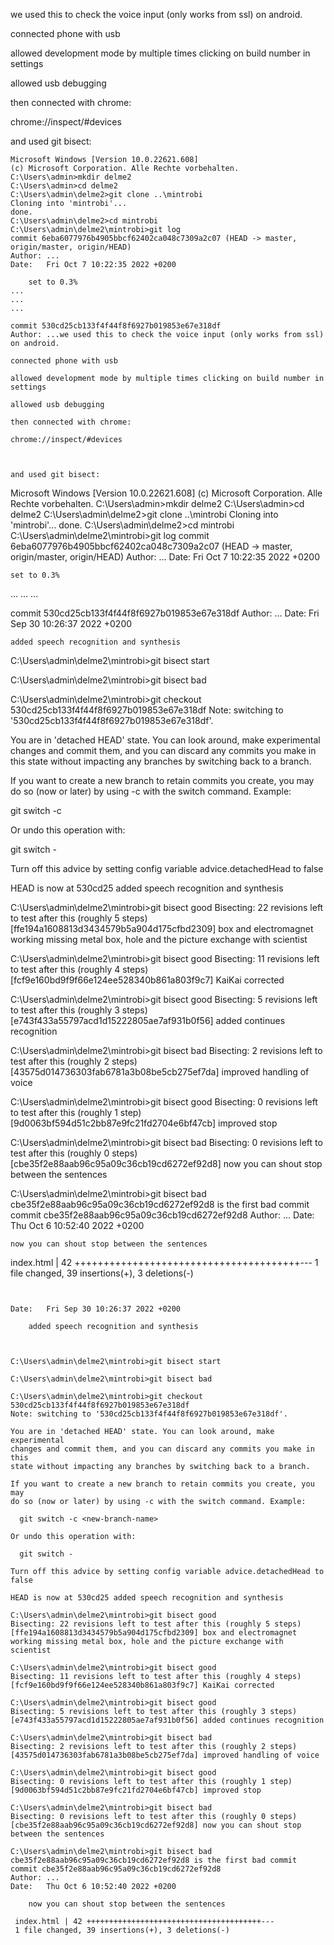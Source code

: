 we used this to check the voice input (only works from ssl) on android.

connected phone with usb

allowed development mode by multiple times clicking on build number in settings

allowed usb debugging

then connected with chrome:

chrome://inspect/#devices



and used git bisect:

```
Microsoft Windows [Version 10.0.22621.608]
(c) Microsoft Corporation. Alle Rechte vorbehalten.
C:\Users\admin>mkdir delme2
C:\Users\admin>cd delme2
C:\Users\admin\delme2>git clone ..\mintrobi
Cloning into 'mintrobi'...
done.
C:\Users\admin\delme2>cd mintrobi
C:\Users\admin\delme2\mintrobi>git log
commit 6eba6077976b4905bbcf62402ca048c7309a2c07 (HEAD -> master, origin/master, origin/HEAD)
Author: ...
Date:   Fri Oct 7 10:22:35 2022 +0200

    set to 0.3%
...
...
...

commit 530cd25cb133f4f44f8f6927b019853e67e318df
Author: ...we used this to check the voice input (only works from ssl) on android.

connected phone with usb

allowed development mode by multiple times clicking on build number in settings

allowed usb debugging

then connected with chrome:

chrome://inspect/#devices



and used git bisect:

```
Microsoft Windows [Version 10.0.22621.608]
(c) Microsoft Corporation. Alle Rechte vorbehalten.
C:\Users\admin>mkdir delme2
C:\Users\admin>cd delme2
C:\Users\admin\delme2>git clone ..\mintrobi
Cloning into 'mintrobi'...
done.
C:\Users\admin\delme2>cd mintrobi
C:\Users\admin\delme2\mintrobi>git log
commit 6eba6077976b4905bbcf62402ca048c7309a2c07 (HEAD -> master, origin/master, origin/HEAD)
Author: ...
Date:   Fri Oct 7 10:22:35 2022 +0200

    set to 0.3%
...
...
...

commit 530cd25cb133f4f44f8f6927b019853e67e318df
Author: ...
Date:   Fri Sep 30 10:26:37 2022 +0200

    added speech recognition and synthesis



C:\Users\admin\delme2\mintrobi>git bisect start

C:\Users\admin\delme2\mintrobi>git bisect bad

C:\Users\admin\delme2\mintrobi>git checkout 530cd25cb133f4f44f8f6927b019853e67e318df
Note: switching to '530cd25cb133f4f44f8f6927b019853e67e318df'.

You are in 'detached HEAD' state. You can look around, make experimental
changes and commit them, and you can discard any commits you make in this
state without impacting any branches by switching back to a branch.

If you want to create a new branch to retain commits you create, you may
do so (now or later) by using -c with the switch command. Example:

  git switch -c <new-branch-name>

Or undo this operation with:

  git switch -

Turn off this advice by setting config variable advice.detachedHead to false

HEAD is now at 530cd25 added speech recognition and synthesis

C:\Users\admin\delme2\mintrobi>git bisect good
Bisecting: 22 revisions left to test after this (roughly 5 steps)
[ffe194a1608813d3434579b5a904d175cfbd2309] box and electromagnet working missing metal box, hole and the picture exchange with scientist

C:\Users\admin\delme2\mintrobi>git bisect good
Bisecting: 11 revisions left to test after this (roughly 4 steps)
[fcf9e160bd9f9f66e124ee528340b861a803f9c7] KaiKai corrected

C:\Users\admin\delme2\mintrobi>git bisect good
Bisecting: 5 revisions left to test after this (roughly 3 steps)
[e743f433a55797acd1d15222805ae7af931b0f56] added continues recognition

C:\Users\admin\delme2\mintrobi>git bisect bad
Bisecting: 2 revisions left to test after this (roughly 2 steps)
[43575d014736303fab6781a3b08be5cb275ef7da] improved handling of voice

C:\Users\admin\delme2\mintrobi>git bisect good
Bisecting: 0 revisions left to test after this (roughly 1 step)
[9d0063bf594d51c2bb87e9fc21fd2704e6bf47cb] improved stop

C:\Users\admin\delme2\mintrobi>git bisect bad
Bisecting: 0 revisions left to test after this (roughly 0 steps)
[cbe35f2e88aab96c95a09c36cb19cd6272ef92d8] now you can shout stop between the sentences

C:\Users\admin\delme2\mintrobi>git bisect bad
cbe35f2e88aab96c95a09c36cb19cd6272ef92d8 is the first bad commit
commit cbe35f2e88aab96c95a09c36cb19cd6272ef92d8
Author: ...
Date:   Thu Oct 6 10:52:40 2022 +0200

    now you can shout stop between the sentences

 index.html | 42 +++++++++++++++++++++++++++++++++++++++---
 1 file changed, 39 insertions(+), 3 deletions(-)



```


Date:   Fri Sep 30 10:26:37 2022 +0200

    added speech recognition and synthesis



C:\Users\admin\delme2\mintrobi>git bisect start

C:\Users\admin\delme2\mintrobi>git bisect bad

C:\Users\admin\delme2\mintrobi>git checkout 530cd25cb133f4f44f8f6927b019853e67e318df
Note: switching to '530cd25cb133f4f44f8f6927b019853e67e318df'.

You are in 'detached HEAD' state. You can look around, make experimental
changes and commit them, and you can discard any commits you make in this
state without impacting any branches by switching back to a branch.

If you want to create a new branch to retain commits you create, you may
do so (now or later) by using -c with the switch command. Example:

  git switch -c <new-branch-name>

Or undo this operation with:

  git switch -

Turn off this advice by setting config variable advice.detachedHead to false

HEAD is now at 530cd25 added speech recognition and synthesis

C:\Users\admin\delme2\mintrobi>git bisect good
Bisecting: 22 revisions left to test after this (roughly 5 steps)
[ffe194a1608813d3434579b5a904d175cfbd2309] box and electromagnet working missing metal box, hole and the picture exchange with scientist

C:\Users\admin\delme2\mintrobi>git bisect good
Bisecting: 11 revisions left to test after this (roughly 4 steps)
[fcf9e160bd9f9f66e124ee528340b861a803f9c7] KaiKai corrected

C:\Users\admin\delme2\mintrobi>git bisect good
Bisecting: 5 revisions left to test after this (roughly 3 steps)
[e743f433a55797acd1d15222805ae7af931b0f56] added continues recognition

C:\Users\admin\delme2\mintrobi>git bisect bad
Bisecting: 2 revisions left to test after this (roughly 2 steps)
[43575d014736303fab6781a3b08be5cb275ef7da] improved handling of voice

C:\Users\admin\delme2\mintrobi>git bisect good
Bisecting: 0 revisions left to test after this (roughly 1 step)
[9d0063bf594d51c2bb87e9fc21fd2704e6bf47cb] improved stop

C:\Users\admin\delme2\mintrobi>git bisect bad
Bisecting: 0 revisions left to test after this (roughly 0 steps)
[cbe35f2e88aab96c95a09c36cb19cd6272ef92d8] now you can shout stop between the sentences

C:\Users\admin\delme2\mintrobi>git bisect bad
cbe35f2e88aab96c95a09c36cb19cd6272ef92d8 is the first bad commit
commit cbe35f2e88aab96c95a09c36cb19cd6272ef92d8
Author: ...
Date:   Thu Oct 6 10:52:40 2022 +0200

    now you can shout stop between the sentences

 index.html | 42 +++++++++++++++++++++++++++++++++++++++---
 1 file changed, 39 insertions(+), 3 deletions(-)



```

